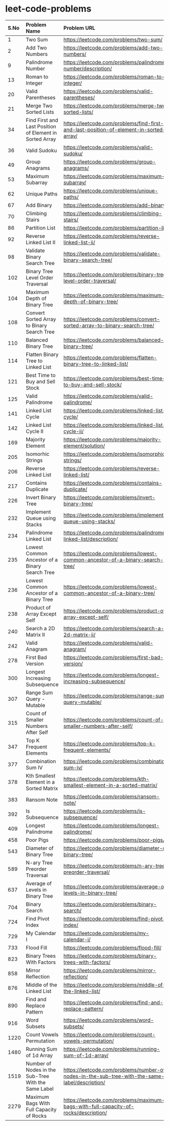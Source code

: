 # leet-code-problems

| S.No | Problem Name | Problem URL | Solution URL | 
| :--- | :----------- | :---------- | :----------- | 
| 1 | Two Sum | https://leetcode.com/problems/two-sum/ | https://github.com/s-suryakiran/leet-code-problems/blob/main/1.%20Two%20Sum.py |
| 2 | Add Two Numbers | https://leetcode.com/problems/add-two-numbers/ | https://github.com/s-suryakiran/leet-code-problems/blob/main/2.%20Add%20Two%20Numbers.py |
| 9 | Palindrome Number | https://leetcode.com/problems/palindrome-number/description/ | https://github.com/s-suryakiran/leet-code-problems/blob/main/9.%20Palindrome%20Number.py |
| 13 | Roman to Integer | https://leetcode.com/problems/roman-to-integer/ | https://github.com/s-suryakiran/leet-code-problems/blob/main/13.%20Roman%20to%20Integer.py |
| 20 | Valid Parentheses | https://leetcode.com/problems/valid-parentheses/ | https://github.com/s-suryakiran/leet-code-problems/blob/main/20.%20Valid%20Parentheses.py |
| 21 | Merge Two Sorted Lists | https://leetcode.com/problems/merge-two-sorted-lists/ | https://github.com/s-suryakiran/leet-code-problems/blob/main/21.%20Merge%20Two%20Sorted%20Lists.py |
| 34 | Find First and Last Position of Element in Sorted Array | https://leetcode.com/problems/find-first-and-last-position-of-element-in-sorted-array/ | https://github.com/s-suryakiran/leet-code-problems/blob/main/34.%20Find%20First%20and%20Last%20Position%20of%20Element%20in%20Sorted%20Array.py |
| 36 | Valid Sudoku | https://leetcode.com/problems/valid-sudoku/ | https://github.com/s-suryakiran/leet-code-problems/blob/main/36.%20Valid%20Sudoku.py |
| 49 | Group Anagrams | https://leetcode.com/problems/group-anagrams/ | https://github.com/s-suryakiran/leet-code-problems/blob/main/49.%20Group%20Anagrams.py |
| 53 | Maximum Subarray | https://leetcode.com/problems/maximum-subarray/ | https://github.com/s-suryakiran/leet-code-problems/blob/main/53.%20Maximum%20Subarray.py |
| 62 | Unique Paths | https://leetcode.com/problems/unique-paths/ | https://github.com/s-suryakiran/leet-code-problems/blob/main/62.%20Unique%20Paths.py |
| 67 | Add Binary | https://leetcode.com/problems/add-binary/| https://github.com/s-suryakiran/leet-code-problems/blob/main/67.%20Add%20Binary.py |
| 70 | Climbing Stairs | https://leetcode.com/problems/climbing-stairs/ | https://github.com/s-suryakiran/leet-code-problems/blob/main/70.%20Climbing%20Stairs.py |
| 86 | Partition List | https://leetcode.com/problems/partition-list/ | https://github.com/s-suryakiran/leet-code-problems/blob/main/86.%20Partition%20List.py |
| 92 | Reverse Linked List II | https://leetcode.com/problems/reverse-linked-list-ii/ | https://github.com/s-suryakiran/leet-code-problems/blob/main/92.%20Reverse%20Linked%20List%20II.py |
| 98 | Validate Binary Search Tree | https://leetcode.com/problems/validate-binary-search-tree/ | https://github.com/s-suryakiran/leet-code-problems/blob/main/98.%20Validate%20Binary%20Search%20Tree.py |
| 102 | Binary Tree Level Order Traversal | https://leetcode.com/problems/binary-tree-level-order-traversal/ | https://github.com/s-suryakiran/leet-code-problems/blob/main/102.%20Binary%20Tree%20Level%20Order%20Traversal.py |
| 104 | Maximum Depth of Binary Tree | https://leetcode.com/problems/maximum-depth-of-binary-tree/ | https://github.com/s-suryakiran/leet-code-problems/blob/main/104.%20Maximum%20Depth%20of%20Binary%20Tree.py |
| 108 | Convert Sorted Array to Binary Search Tree | https://leetcode.com/problems/convert-sorted-array-to-binary-search-tree/ | https://github.com/s-suryakiran/leet-code-problems/blob/main/108.%20Convert%20Sorted%20Array%20to%20Binary%20Search%20Tree.py |
| 110 | Balanced Binary Tree | https://leetcode.com/problems/balanced-binary-tree/ | https://github.com/s-suryakiran/leet-code-problems/blob/main/110.%20Balanced%20Binary%20Tree.py |
| 114 | Flatten Binary Tree to Linked List | https://leetcode.com/problems/flatten-binary-tree-to-linked-list/ | https://github.com/s-suryakiran/leet-code-problems/blob/main/114.%20Flatten%20Binary%20Tree%20to%20Linked%20List.py |
| 121 | Best Time to Buy and Sell Stock | https://leetcode.com/problems/best-time-to-buy-and-sell-stock/ | https://github.com/s-suryakiran/leet-code-problems/blob/main/121.%20Best%20Time%20to%20Buy%20and%20Sell%20Stock.py |
| 125 | Valid Palindrome | https://leetcode.com/problems/valid-palindrome/ | https://github.com/s-suryakiran/leet-code-problems/blob/main/125.%20Valid%20Palindrome.py |
| 141 | Linked List Cycle | https://leetcode.com/problems/linked-list-cycle/ | https://github.com/s-suryakiran/leet-code-problems/blob/main/141.%20Linked%20List%20Cycle.py |
| 142 | Linked List Cycle II | https://leetcode.com/problems/linked-list-cycle-ii/ | https://github.com/s-suryakiran/leet-code-problems/blob/main/142.%20Linked%20List%20Cycle%20II.py |
| 169 | Majority Element | https://leetcode.com/problems/majority-element/solution/ | https://github.com/s-suryakiran/leet-code-problems/blob/main/169.%20Majority%20Element.py |
| 205 | Isomorhic Strings | https://leetcode.com/problems/isomorphic-strings/ | https://github.com/s-suryakiran/leet-code-problems/blob/main/205.%20Isomorphic%20Strings.py |
| 206 | Reverse Linked List | https://leetcode.com/problems/reverse-linked-list/ | https://github.com/s-suryakiran/leet-code-problems/blob/main/206.%20Reverse%20Linked%20List.py |
| 217 | Contains Duplicate | https://leetcode.com/problems/contains-duplicate/ | https://github.com/s-suryakiran/leet-code-problems/blob/main/217.%20Contains%20Duplicate.py |
| 226 | Invert Binary Tree | https://leetcode.com/problems/invert-binary-tree/ | https://github.com/s-suryakiran/leet-code-problems/blob/main/226.%20Invert%20Binary%20Tree.py |
| 232 | Implement Queue using Stacks | https://leetcode.com/problems/implement-queue-using-stacks/ | https://github.com/s-suryakiran/leet-code-problems/blob/main/232.%20Implement%20Queue%20using%20Stacks.py |
| 234 | Palindrome Linked List | https://leetcode.com/problems/palindrome-linked-list/description/ | https://github.com/s-suryakiran/leet-code-problems/blob/main/234.%20Palindrome%20Linked%20List.py |
| 235 | Lowest Common Ancestor of a Binary Search Tree | https://leetcode.com/problems/lowest-common-ancestor-of-a-binary-search-tree/ | https://github.com/s-suryakiran/leet-code-problems/blob/main/235.%20Lowest%20Common%20Ancestor%20of%20a%20Binary%20Search%20Tree.py |
| 236 | Lowest Common Ancestor of a Binary Tree | https://leetcode.com/problems/lowest-common-ancestor-of-a-binary-tree/ | https://github.com/s-suryakiran/leet-code-problems/blob/main/236.%20Lowest%20Common%20Ancestor%20of%20a%20Binary%20Tree.py |
| 238 | Product of Array Except Self | https://leetcode.com/problems/product-of-array-except-self/ | https://github.com/s-suryakiran/leet-code-problems/blob/main/238.%20Product%20of%20Array%20Except%20Self.py |
| 240 | Search a 2D Matrix II | https://leetcode.com/problems/search-a-2d-matrix-ii/ | https://github.com/s-suryakiran/leet-code-problems/blob/main/240.%20Search%20a%202D%20Matrix%20II.py |
| 242 | Valid Anagram | https://leetcode.com/problems/valid-anagram/ | https://github.com/s-suryakiran/leet-code-problems/blob/main/242.%20Valid%20Anagram.py |
| 278 | First Bad Version | https://leetcode.com/problems/first-bad-version/ | https://github.com/s-suryakiran/leet-code-problems/blob/main/278.%20First%20Bad%20Version.py |
| 300 | Longest Increasing Subsequence | https://leetcode.com/problems/longest-increasing-subsequence/ | https://github.com/s-suryakiran/leet-code-problems/blob/main/300.%20Longest%20Increasing%20Subsequence.py |
| 307 | Range Sum Query - Mutable | https://leetcode.com/problems/range-sum-query-mutable/ | https://github.com/s-suryakiran/leet-code-problems/blob/main/307.%20Range%20Sum%20Query%20-%20Mutable.py |
| 315 | Count of Smaller Numbers After Self | https://leetcode.com/problems/count-of-smaller-numbers-after-self/ | https://github.com/s-suryakiran/leet-code-problems/blob/main/315.%20Count%20of%20Smaller%20Numbers%20After%20Self.py |
| 347 | Top K Frequent Elements | https://leetcode.com/problems/top-k-frequent-elements/ | https://github.com/s-suryakiran/leet-code-problems/blob/main/347.%20Top%20K%20Frequent%20Elements.py |
| 377 | Combination Sum IV | https://leetcode.com/problems/combination-sum-iv/| https://github.com/s-suryakiran/leet-code-problems/blob/main/377.%20Combination%20Sum%20IV.py |
| 378 | Kth Smallest Element in a Sorted Matrix | https://leetcode.com/problems/kth-smallest-element-in-a-sorted-matrix/ | https://github.com/s-suryakiran/leet-code-problems/blob/main/378.%20Kth%20Smallest%20Element%20in%20a%20Sorted%20Matrix.py |
| 383 | Ransom Note | https://leetcode.com/problems/ransom-note/ | https://github.com/s-suryakiran/leet-code-problems/blob/main/383.%20Ransom%20Note.py |
| 392 | Is Subsequence | https://leetcode.com/problems/is-subsequence/ | https://github.com/s-suryakiran/leet-code-problems/blob/main/392.%20Is%20Subsequence.py |
| 409 | Longest Palindrome | https://leetcode.com/problems/longest-palindrome/ | https://github.com/s-suryakiran/leet-code-problems/blob/main/409.%20Longest%20Palindrome.py |
| 458 | Poor Pigs | https://leetcode.com/problems/poor-pigs/ | https://github.com/s-suryakiran/leet-code-problems/blob/main/458.%20Poor%20Pigs.py |
| 543 | Diameter of Binary Tree | https://leetcode.com/problems/diameter-of-binary-tree/ | https://github.com/s-suryakiran/leet-code-problems/blob/main/543.%20Diameter%20of%20Binary%20Tree.py |
| 589 | N-ary Tree Preorder Traversal | https://leetcode.com/problems/n-ary-tree-preorder-traversal/ | https://github.com/s-suryakiran/leet-code-problems/blob/main/589.%20N-ary%20Tree%20Preorder%20Traversal.py |
| 637 | Average of Levels in Binary Tree | https://leetcode.com/problems/average-of-levels-in-binary-tree/ | https://github.com/s-suryakiran/leet-code-problems/blob/main/637.%20Average%20of%20Levels%20in%20Binary%20Tree.py |
| 704 | Binary Search | https://leetcode.com/problems/binary-search/ | https://github.com/s-suryakiran/leet-code-problems/blob/main/704.%20Binary%20Search.py |
| 724 | Find Pivot Index | https://leetcode.com/problems/find-pivot-index/ | https://github.com/s-suryakiran/leet-code-problems/blob/main/724.%20Find%20Pivot%20Index.py |
| 729 | My Calendar I | https://leetcode.com/problems/my-calendar-i/ | https://github.com/s-suryakiran/leet-code-problems/blob/main/729.%20My%20Calendar%20I.py |
| 733 | Flood Fill | https://leetcode.com/problems/flood-fill/ | https://github.com/s-suryakiran/leet-code-problems/blob/main/733.%20Flood%20Fill.py |
| 823 | Binary Trees With Factors | https://leetcode.com/problems/binary-trees-with-factors/ | https://github.com/s-suryakiran/leet-code-problems/blob/main/823.%20Binary%20Trees%20With%20Factors.py |
| 858 | Mirror Reflection | https://leetcode.com/problems/mirror-reflection/ | https://github.com/s-suryakiran/leet-code-problems/blob/main/858.%20Mirror%20Reflection.py |
| 876 | Middle of the Linked List | https://leetcode.com/problems/middle-of-the-linked-list/ | https://github.com/s-suryakiran/leet-code-problems/blob/main/876.%20Middle%20of%20the%20Linked%20List.py |
| 890 | Find and Replace Pattern | https://leetcode.com/problems/find-and-replace-pattern/ | https://github.com/s-suryakiran/leet-code-problems/blob/main/890.%20Find%20and%20Replace%20Pattern.py |
| 916 | Word Subsets | https://leetcode.com/problems/word-subsets/ | https://github.com/s-suryakiran/leet-code-problems/blob/main/916.%20Word%20Subsets.py |
| 1220 | Count Vowels Permutation | https://leetcode.com/problems/count-vowels-permutation/ | https://github.com/s-suryakiran/leet-code-problems/blob/main/1220.%20Count%20Vowels%20Permutation.py|
| 1480 | Running Sum of 1d Array | https://leetcode.com/problems/running-sum-of-1d-array/ | https://github.com/s-suryakiran/leet-code-problems/blob/main/1480.%20Running%20Sum%20of%201d%20Array.py |
| 1519 | Number of Nodes in the Sub-Tree With the Same Label | https://leetcode.com/problems/number-of-nodes-in-the-sub-tree-with-the-same-label/description/ | https://github.com/s-suryakiran/leet-code-problems/blob/main/1519.%20Number%20of%20Nodes%20in%20the%20Sub-Tree%20With%20the%20Same%20Label.py |
| 2279 | Maximum Bags With Full Capacity of Rocks | https://leetcode.com/problems/maximum-bags-with-full-capacity-of-rocks/description/ | https://github.com/s-suryakiran/leet-code-problems/blob/main/2279.%20Maximum%20Bags%20With%20Full%20Capacity%20of%20Rocks.py |
